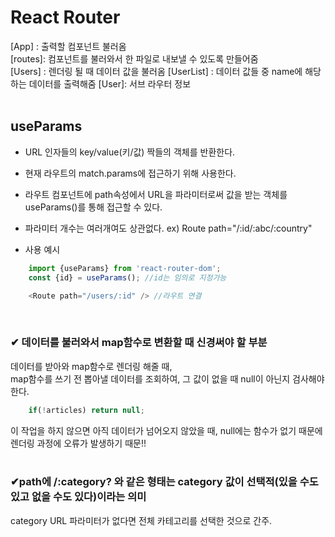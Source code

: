 # React Router
[App] : 출력할 컴포넌트 불러옴   
[routes]: 컴포넌트를 불러와서 한 파일로 내보낼 수 있도록 만들어줌   
[Users] : 렌더링 될 때 데이터 값을 불러옴
[UserList] : 데이터 값들 중 name에 해당하는 데이터를 출력해줌
[User]: 서브 라우터 정보   
<br />


## useParams
- URL 인자들의 key/value(키/값) 짝들의 객체를 반환한다.   
- 현재 라우트의 match.params에 접근하기 위해 사용한다.   
- 라우트 컴포넌트에 path속성에서 URL을 파라미터로써 값을 받는 객체를 useParams()를 통해 접근할 수 있다.
- 파라미터 개수는 여러개여도 상관없다. ex) Route path="/:id/:abc/:country"   
 
- 사용 예시   
```javaScript
    import {useParams} from 'react-router-dom';   
    const {id} = useParams(); //id는 임의로 지정가능    
```
```javaScript
    <Route path="/users/:id" /> //라우트 연결 
```
<br />


### ✔ 데이터를 불러와서 map함수로 변환할 때 신경써야 할 부분

데이터를 받아와 map함수로 렌더링 해줄 때,   
map함수를 쓰기 전 뽑아낼 데이터를 조회하여, 그 값이 없을 때 null이 아닌지 검사해야 한다.   

```javaScript
    if(!articles) return null;
```
이 작업을 하지 않으면 아직 데이터가 넘어오지 않았을 때, null에는 함수가 없기 때문에   
렌더링 과정에 오류가 발생하기 때문!!   
<br />

### ✔path에 /:category? 와 같은 형태는 category 값이 선택적(있을 수도 있고 없을 수도 있다)이라는 의미  
category URL 파라미터가 없다면 전체 카테고리를 선택한 것으로 간주.

